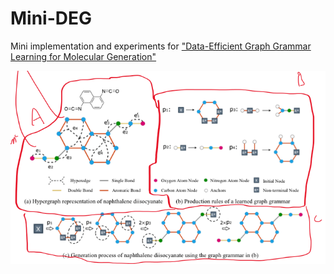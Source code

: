 # Mini-DEG

Mini implementation and experiments for ["Data-Efficient Graph Grammar Learning for Molecular Generation"](https://github.com/gmh14/data_efficient_grammar)

![](fig.png)
